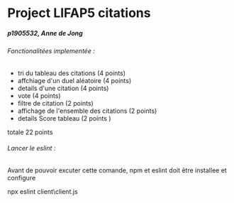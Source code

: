 # Project LIFAP5 citations 
##### p1905532, Anne de Jong  

###### Fonctionalitées implementée : 
* tri du tableau des citations (4 points)
* affchiage d'un duel aléatoire (4 points) 
* details d'une citation (4 points)
* vote (4 points) 
* filtre de citation (2 points) 
* affichage de l'ensemble des citations (2 points)
* details Score tableau (2 points ) 

totale 22 points 

###### Lancer le eslint : 
Avant de pouvoir excuter cette comande, npm et eslint doit être installee et configure 

npx eslint client\client.js
